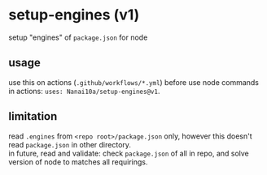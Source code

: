 # setup-engines (v1)

setup "engines" of `package.json` for node

## usage

use this on actions (`.github/workflows/*.yml`) before use node commands in actions: `uses: Nanai10a/setup-engines@v1`.

## limitation

read `.engines` from `<repo root>/package.json` only, however this doesn't read `package.json` in other directory.  
in future, read and validate: check `package.json` of all in repo, and solve version of node to matches all requirings.

